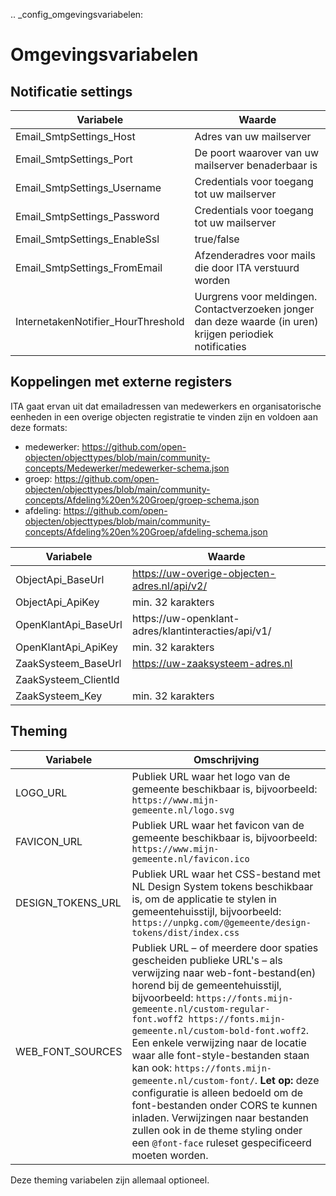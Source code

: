 .. _config_omgevingsvariabelen:

Omgevingsvariabelen
===================


Notificatie settings
---------------------------------

| **Variabele**                      | **Waarde**                                                                                                  |
|------------------------------------|----------------------------------------------------------------------------------------------------------|
| Email_SmtpSettings_Host            | Adres van uw mailserver                                                                                  |
| Email_SmtpSettings_Port            | De poort waarover van uw mailserver benaderbaar is                                                      |
| Email_SmtpSettings_Username        | Credentials voor toegang tot uw mailserver                                                               |
| Email_SmtpSettings_Password        | Credentials voor toegang tot uw mailserver                                                               |
| Email_SmtpSettings_EnableSsl       | true/false                                                                                                |
| Email_SmtpSettings_FromEmail       | Afzenderadres voor mails die door ITA verstuurd worden                                                   |
| InternetakenNotifier_HourThreshold | Uurgrens voor meldingen. Contactverzoeken jonger dan deze waarde (in uren) krijgen periodiek notificaties |

 
Koppelingen met externe registers
---------------------------------

ITA gaat ervan uit dat emailadressen van medewerkers en organisatorische eenheden in een overige objecten registratie te vinden zijn en voldoen aan deze formats:
- medewerker: https://github.com/open-objecten/objecttypes/blob/main/community-concepts/Medewerker/medewerker-schema.json
- groep: https://github.com/open-objecten/objecttypes/blob/main/community-concepts/Afdeling%20en%20Groep/groep-schema.json
- afdeling:  https://github.com/open-objecten/objecttypes/blob/main/community-concepts/Afdeling%20en%20Groep/afdeling-schema.json

| **Variabele**                      | **Waarde**                                                                                                  |
|------------------------------------|----------------------------------------------------------------------------------------------------------|
| ObjectApi_BaseUrl | https://uw-overige-objecten-adres.nl/api/v2/  |
| ObjectApi_ApiKey | min. 32 karakters  |
| OpenKlantApi_BaseUrl | https://uw-openklant-adres/klantinteracties/api/v1/  |
| OpenKlantApi_ApiKey | min. 32 karakters  |
| ZaakSysteem_BaseUrl |  https://uw-zaaksysteem-adres.nl |
| ZaakSysteem_ClientId |   |
| ZaakSysteem_Key |  min. 32 karakters |



Theming
------------------

| Variabele                       | Omschrijving |
|--------------------------------|--------------|
| LOGO_URL          | Publiek URL waar het logo van de gemeente beschikbaar is, bijvoorbeeld: `https://www.mijn-gemeente.nl/logo.svg` |
| FAVICON_URL       | Publiek URL waar het favicon van de gemeente beschikbaar is, bijvoorbeeld: `https://www.mijn-gemeente.nl/favicon.ico` |
| DESIGN_TOKENS_URL  | Publiek URL waar het CSS-bestand met NL Design System tokens beschikbaar is, om de applicatie te stylen in gemeentehuisstijl, bijvoorbeeld: `https://unpkg.com/@gemeente/design-tokens/dist/index.css` |
| WEB_FONT_SOURCES   | Publiek URL – of meerdere door spaties gescheiden publieke URL's – als verwijzing naar web-font-bestand(en) horend bij de gemeentehuisstijl, bijvoorbeeld: `https://fonts.mijn-gemeente.nl/custom-regular-font.woff2 https://fonts.mijn-gemeente.nl/custom-bold-font.woff2`. Een enkele verwijzing naar de locatie waar alle font-style-bestanden staan kan ook: `https://fonts.mijn-gemeente.nl/custom-font/`. **Let op:** deze configuratie is alleen bedoeld om de font-bestanden onder CORS te kunnen inladen. Verwijzingen naar bestanden zullen ook in de theme styling onder een `@font-face` ruleset gespecificeerd moeten worden. |


Deze theming variabelen zijn allemaal optioneel.

